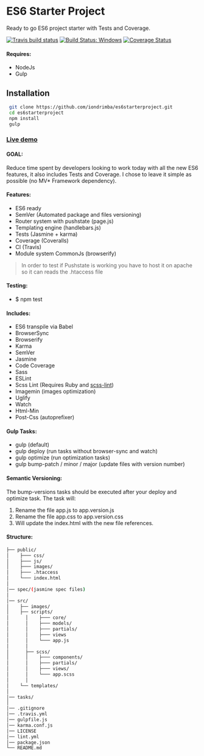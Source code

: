 # ES6 Starter Project

Ready to go ES6 project starter with Tests and Coverage.

[![Travis build status](https://travis-ci.org/iondrimba/es6starterproject.svg?branch=master)](https://travis-ci.org/iondrimba/es6starterproject) [![Build Status: Windows](https://ci.appveyor.com/api/projects/status/32r7s2skrgm9ubva/branch/master?svg=true)](https://ci.appveyor.com/project/iondrimba/es6starterproject/branch/master) [![Coverage Status](https://coveralls.io/repos/github/iondrimba/es6starterproject/badge.svg?branch=master)](https://coveralls.io/github/iondrimba/es6starterproject?branch=master)


#### Requires:

* NodeJs
* Gulp

## Installation

```sh
 git clone https://github.com/iondrimba/es6starterproject.git 
 cd es6starterproject
 npm install
 gulp
```

### [Live demo]

#### GOAL:
Reduce time spent by developers looking to work today with all the new ES6 features, it also includes Tests and Coverage. I chose to leave it simple as possible (no MV* Framework dependency).


#### Features:

* ES6 ready
* SemVer (Automated package and files versioning)
* Router system with pushstate (page.js)
* Templating engine (handlebars.js)
* Tests (Jasmine + karma)
* Coverage (Coveralls)
* CI (Travis)
* Module system CommonJs (browserify)

> In order to test if Pushstate is working
> you have to host it on apache so it can reads the .htaccess file

#### Testing:

* $ npm test

#### Includes:

* ES6 transpile via Babel
* BrowserSync
* Browserify
* Karma 
* SemVer
* Jasmine 
* Code Coverage
* Sass
* ESLint
* Scss Lint (Requires Ruby and [scss-lint])
* Imagemin (images optimization)
* Uglify
* Watch
* Html-Min
* Post-Css (autoprefixer)

#### Gulp Tasks:

* gulp (default)
* gulp deploy (run tasks without browser-sync and watch)
* gulp optimize (run optimization tasks)
* gulp bump-patch / minor / major (update files with version number)

#### Semantic Versioning:

The bump-versions tasks should be executed after your deploy and optimize task.
The task will:

1. Rename the file app.js to app.version.js
2. Rename the file app.css to app.version.css
3. Will update the index.html with the new file references.

#### Structure:

````bash
├── public/
│    ├─── css/ 
│    ├─── js/
│    ├─── images/
│    ├─── .htaccess
│    └─── index.html
│
│── spec/(jasmine spec files)
│
│── src/
│    ├── images/
│    ├── scripts/
│	   │    ├─── core/ 
│	   │    ├─── models/
│	   │    ├─── partials/
│	   │    ├─── views
│	   │    └─── app.js
│	   │
│	   ├── scss/
│	   │    ├─── components/ 
│	   │    ├─── partials/
│	   │    ├─── views/
│	   │    └─── app.scss
│	   │
│    └── templates/
│
│── tasks/
│
│── .gitignore
│── .travis.yml
│── gulpfile.js
│── karma.conf.js
│── LICENSE
│── lint.yml
│── package.json
└── README.md
````

[scss-lint]:<https://github.com/brigade/scss-lint#installation>
[Live demo]:<http://iondrimba.github.io/es6starterproject/>
